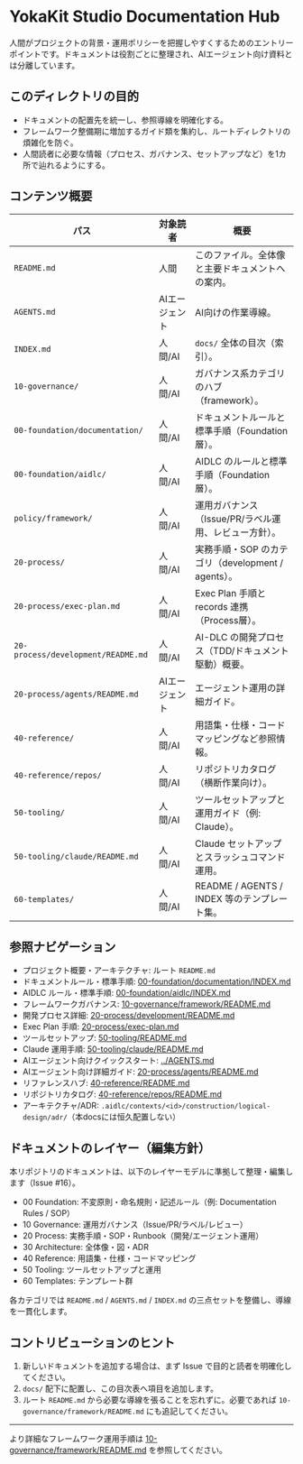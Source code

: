 # YokaKit Studio Documentation Hub

人間がプロジェクトの背景・運用ポリシーを把握しやすくするためのエントリーポイントです。ドキュメントは役割ごとに整理され、AIエージェント向け資料とは分離しています。

## このディレクトリの目的
- ドキュメントの配置先を統一し、参照導線を明確化する。
- フレームワーク整備期に増加するガイド類を集約し、ルートディレクトリの煩雑化を防ぐ。
- 人間読者に必要な情報（プロセス、ガバナンス、セットアップなど）を1カ所で辿れるようにする。

## コンテンツ概要
| パス | 対象読者 | 概要 |
|------|-----------|------|
| `README.md` | 人間 | このファイル。全体像と主要ドキュメントへの案内。 |
| `AGENTS.md` | AIエージェント | AI向けの作業導線。 |
| `INDEX.md` | 人間/AI | `docs/` 全体の目次（索引）。 |
| `10-governance/` | 人間/AI | ガバナンス系カテゴリのハブ（framework）。 |
| `00-foundation/documentation/` | 人間/AI | ドキュメントルールと標準手順（Foundation層）。 |
| `00-foundation/aidlc/` | 人間/AI | AIDLC のルールと標準手順（Foundation層）。 |
| `policy/framework/` | 人間/AI | 運用ガバナンス（Issue/PR/ラベル運用、レビュー方針）。 |
| `20-process/` | 人間/AI | 実務手順・SOP のカテゴリ（development / agents）。 |
| `20-process/exec-plan.md` | 人間/AI | Exec Plan 手順と records 連携（Process層）。 |
| `20-process/development/README.md` | 人間/AI | AI-DLC の開発プロセス（TDD/ドキュメント駆動）概要。 |
| `20-process/agents/README.md` | AIエージェント | エージェント運用の詳細ガイド。 |
| `40-reference/` | 人間/AI | 用語集・仕様・コードマッピングなど参照情報。 |
| `40-reference/repos/` | 人間/AI | リポジトリカタログ（横断作業向け）。 |
| `50-tooling/` | 人間/AI | ツールセットアップと運用ガイド（例: Claude）。 |
| `50-tooling/claude/README.md` | 人間/AI | Claude セットアップとスラッシュコマンド運用。 |
| `60-templates/` | 人間/AI | README / AGENTS / INDEX 等のテンプレート集。 |

## 参照ナビゲーション
- プロジェクト概要・アーキテクチャ: ルート `README.md`
- ドキュメントルール・標準手順: [00-foundation/documentation/INDEX.md](00-foundation/documentation/INDEX.md)
- AIDLC ルール・標準手順: [00-foundation/aidlc/INDEX.md](00-foundation/aidlc/INDEX.md)
- フレームワークガバナンス: [10-governance/framework/README.md](10-governance/framework/README.md)
- 開発プロセス詳細: [20-process/development/README.md](20-process/development/README.md)
- Exec Plan 手順: [20-process/exec-plan.md](20-process/exec-plan.md)
- ツールセットアップ: [50-tooling/README.md](50-tooling/README.md)
- Claude 運用手順: [50-tooling/claude/README.md](50-tooling/claude/README.md)
- AIエージェント向けクイックスタート: [../AGENTS.md](../AGENTS.md)
- AIエージェント向け詳細ガイド: [20-process/agents/README.md](20-process/agents/README.md)
- リファレンスハブ: [40-reference/README.md](40-reference/README.md)
 - リポジトリカタログ: [40-reference/repos/README.md](40-reference/repos/README.md)
 - アーキテクチャ/ADR: `.aidlc/contexts/<id>/construction/logical-design/adr/`（本docsには恒久配置しない）

## ドキュメントのレイヤー（編集方針）
本リポジトリのドキュメントは、以下のレイヤーモデルに準拠して整理・編集します（Issue #16）。
- 00 Foundation: 不変原則・命名規則・記述ルール（例: Documentation Rules / SOP）
- 10 Governance: 運用ガバナンス（Issue/PR/ラベル/レビュー）
- 20 Process: 実務手順・SOP・Runbook（開発/エージェント運用）
- 30 Architecture: 全体像・図・ADR
- 40 Reference: 用語集・仕様・コードマッピング
- 50 Tooling: ツールセットアップと運用
- 60 Templates: テンプレート群

各カテゴリでは `README.md` / `AGENTS.md` / `INDEX.md` の三点セットを整備し、導線を一貫化します。

## コントリビューションのヒント
1. 新しいドキュメントを追加する場合は、まず Issue で目的と読者を明確化してください。
2. `docs/` 配下に配置し、この目次表へ項目を追加します。
3. ルート `README.md` から必要な導線を張ることを忘れずに。必要であれば `10-governance/framework/README.md` にも追記してください。

---

より詳細なフレームワーク運用手順は [10-governance/framework/README.md](10-governance/framework/README.md) を参照してください。
